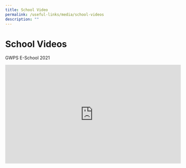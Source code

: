 ```yaml
---
title: School Video
permalink: /useful-links/media/school-videos
description: ""
---
```

# School Videos

GWPS E-School 2021

<div class="bp-youtube">

<iframe width="560" height="315" src="https://www.youtube.com/embed/1zKpjPYqOMg" title="YouTube video player" frameborder="0" allow="accelerometer; autoplay; clipboard-write; encrypted-media; gyroscope; picture-in-picture" allowfullscreen></iframe>

</div>